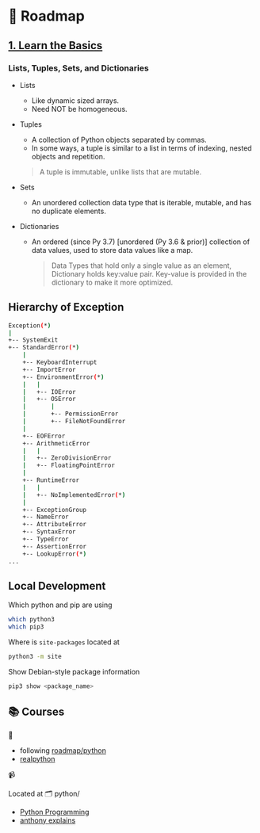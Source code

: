 # 🌅 Roadmap

## [1. Learn the Basics](https://trello.com/c/EDFcfSj8/56-1-learn-the-basics)

### Lists, Tuples, Sets, and Dictionaries

- Lists

  - Like dynamic sized arrays.
  - Need NOT be homogeneous.

- Tuples

  - A collection of Python objects separated by commas.
  - In some ways, a tuple is similar to a list in terms of indexing, nested objects and repetition.

  > A tuple is immutable, unlike lists that are mutable.

- Sets

  - An unordered collection data type that is iterable, mutable, and has no duplicate elements.

- Dictionaries

  - An ordered (since Py 3.7) [unordered (Py 3.6 & prior)] collection of data values, used to store data values like a map.

    > Data Types that hold only a single value as an element, <br/>
    > Dictionary holds key:value pair. Key-value is provided in the dictionary to make it more optimized.

## Hierarchy of Exception

```bash
Exception(*)
|
+-- SystemExit
+-- StandardError(*)
    |
    +-- KeyboardInterrupt
    +-- ImportError
    +-- EnvironmentError(*)
    |   |
    |   +-- IOError
    |   +-- OSError
    |       |
    |       +-- PermissionError
    |       +-- FileNotFoundError
    |
    +-- EOFError
    +-- ArithmeticError
    |   |
    |   +-- ZeroDivisionError
    |   +-- FloatingPointError
    |
    +-- RuntimeError
    |   |
    |   +-- NoImplementedError(*)
    |
    +-- ExceptionGroup
    +-- NameError
    +-- AttributeError
    +-- SyntaxError
    +-- TypeError
    +-- AssertionError
    +-- LookupError(*)
...
```

## Local Development

Which python and pip are using

```bash
which python3
which pip3
```

Where is `site-packages` located at

```bash
python3 -m site
```

Show Debian-style package information

```bash
pip3 show <package_name>
```

## 📚 Courses

📑

- following [roadmap/python](https://roadmap.sh/python)
- [realpython](https://realpython.com/)

📹

Located at 🗂️ python/

- [Python Programming](https://www.youtube.com/playlist?list=PL_c9BZzLwBRLrHc6MntpdrNPKoC2tJr0z)
- [anthony explains](https://www.youtube.com/playlist?list=PLWBKAf81pmOaP9naRiNAqug6EBnkPakvY)
